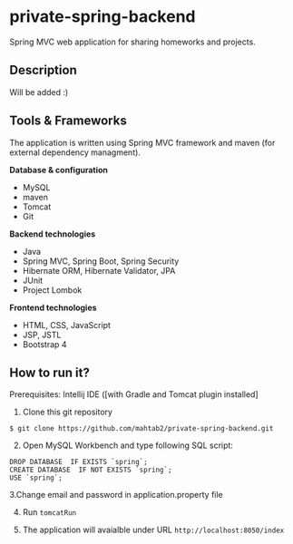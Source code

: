 # private-spring-backend
Spring MVC web application for sharing homeworks and projects.
## Description

Will be added :)

## Tools & Frameworks

The application is written using Spring MVC framework and maven (for external dependency managment).

**Database & configuration**
* MySQL
* maven
* Tomcat
* Git


**Backend technologies**
* Java
* Spring MVC, Spring Boot, Spring Security
* Hibernate ORM, Hibernate Validator, JPA
* JUnit
* Project Lombok


**Frontend technologies**
* HTML, CSS, JavaScript
* JSP, JSTL
* Bootstrap 4

## How to run it?

Prerequisites: Intellij IDE ([with Gradle and Tomcat plugin installed]

1. Clone this git repository

` $ git clone https://github.com/mahtab2/private-spring-backend.git `

2. Open MySQL Workbench and type following SQL script:

```
DROP DATABASE  IF EXISTS `spring`;
CREATE DATABASE  IF NOT EXISTS `spring`;
USE `spring`;

 ```
 3.Change email and password in application.property file
 
 4. Run `tomcatRun` 
 
 5. The application will avaialble under URL `http://localhost:8050/index`
